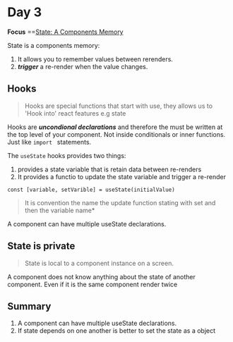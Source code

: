 # Day 3
**Focus** ==[State: A Components Memory](https://beta.reactjs.org/learn/state-a-components-memory)

State is a components memory:
 1. It allows you to remember values between rerenders.
 2. ***trigger*** a re-render when the value changes.

 ## Hooks

> Hooks are special functions that start with use, they allows us to 'Hook into' react features e.g state

Hooks are ***uncondional declarations*** and therefore the must be written at the top level of your component. Not inside conditionals or inner functions. Just like `import ` statements.

The `useState` hooks provides two things: 

1. provides a state variable that is retain data between re-renders
2. It provides a functio to update the state variable and trigger a re-render


```
const [variable, setVarible] = useState(initialValue)
```

> It is convention the name the update function stating with set and then the variable name*

A component can have multiple useState declarations.

## State is private

>State is local to a component instance on a screen.

A component does not know anything about the state of another component. Even if it is the same component render twice

## Summary

1. A component can have multiple useState declarations.
2. If state depends on one another is better to set the state as a object

